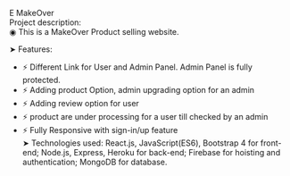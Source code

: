 E MakeOver<br/>
Project description: <br/>
◉ This is a MakeOver Product selling website. <br/>

➤ Features:

-   ⚡ Different Link for User and Admin Panel. Admin Panel is fully protected. <br/>
-   ⚡ Adding product Option, admin upgrading option for an admin <br/>
-   ⚡ Adding review option for user <br/>
-   ⚡ product are under processing for a user till checked by an admin <br/>
-   ⚡ Fully Responsive with sign-in/up feature <br/>
    ➤ Technologies used: React.js, JavaScript(ES6), Bootstrap 4 for front-end; Node.js, Express, Heroku for back-end; Firebase for hoisting and authentication; MongoDB for database.
